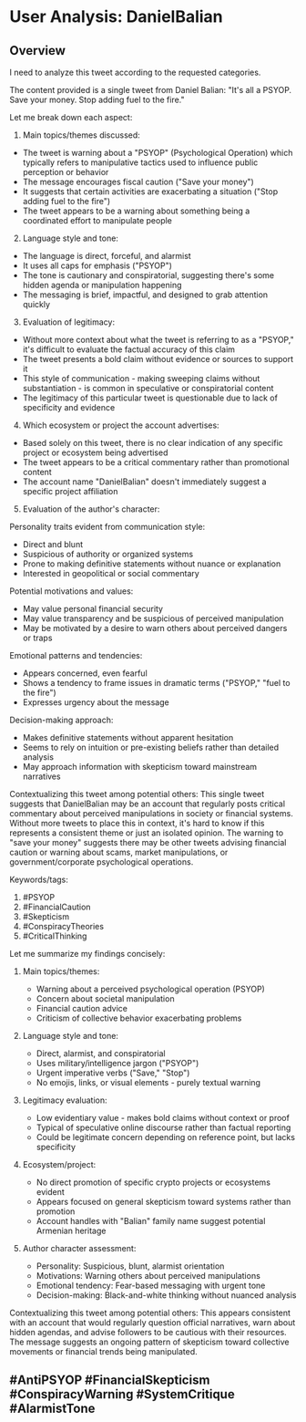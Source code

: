 # User Analysis: DanielBalian

## Overview

<think>
I need to analyze this tweet according to the requested categories.

The content provided is a single tweet from Daniel Balian:
"It's all a PSYOP. Save your money. Stop adding fuel to the fire."

Let me break down each aspect:

1. Main topics/themes discussed:
- The tweet is warning about a "PSYOP" (Psychological Operation) which typically refers to manipulative tactics used to influence public perception or behavior
- The message encourages fiscal caution ("Save your money")
- It suggests that certain activities are exacerbating a situation ("Stop adding fuel to the fire")
- The tweet appears to be a warning about something being a coordinated effort to manipulate people

2. Language style and tone:
- The language is direct, forceful, and alarmist
- It uses all caps for emphasis ("PSYOP")
- The tone is cautionary and conspiratorial, suggesting there's some hidden agenda or manipulation happening
- The messaging is brief, impactful, and designed to grab attention quickly

3. Evaluation of legitimacy:
- Without more context about what the tweet is referring to as a "PSYOP," it's difficult to evaluate the factual accuracy of this claim
- The tweet presents a bold claim without evidence or sources to support it
- This style of communication - making sweeping claims without substantiation - is common in speculative or conspiratorial content
- The legitimacy of this particular tweet is questionable due to lack of specificity and evidence

4. Which ecosystem or project the account advertises:
- Based solely on this tweet, there is no clear indication of any specific project or ecosystem being advertised
- The tweet appears to be a critical commentary rather than promotional content
- The account name "DanielBalian" doesn't immediately suggest a specific project affiliation

5. Evaluation of the author's character:

Personality traits evident from communication style:
- Direct and blunt
- Suspicious of authority or organized systems
- Prone to making definitive statements without nuance or explanation
- Interested in geopolitical or social commentary

Potential motivations and values:
- May value personal financial security
- May value transparency and be suspicious of perceived manipulation
- May be motivated by a desire to warn others about perceived dangers or traps

Emotional patterns and tendencies:
- Appears concerned, even fearful
- Shows a tendency to frame issues in dramatic terms ("PSYOP," "fuel to the fire")
- Expresses urgency about the message

Decision-making approach:
- Makes definitive statements without apparent hesitation
- Seems to rely on intuition or pre-existing beliefs rather than detailed analysis
- May approach information with skepticism toward mainstream narratives

Contextualizing this tweet among potential others:
This single tweet suggests that DanielBalian may be an account that regularly posts critical commentary about perceived manipulations in society or financial systems. Without more tweets to place this in context, it's hard to know if this represents a consistent theme or just an isolated opinion. The warning to "save your money" suggests there may be other tweets advising financial caution or warning about scams, market manipulations, or government/corporate psychological operations.

Keywords/tags:
1. #PSYOP
2. #FinancialCaution
3. #Skepticism
4. #ConspiracyTheories
5. #CriticalThinking

Let me summarize my findings concisely:
</think>

1. Main topics/themes:
   - Warning about a perceived psychological operation (PSYOP)
   - Concern about societal manipulation
   - Financial caution advice
   - Criticism of collective behavior exacerbating problems

2. Language style and tone:
   - Direct, alarmist, and conspiratorial
   - Uses military/intelligence jargon ("PSYOP")
   - Urgent imperative verbs ("Save," "Stop")
   - No emojis, links, or visual elements - purely textual warning

3. Legitimacy evaluation:
   - Low evidentiary value - makes bold claims without context or proof
   - Typical of speculative online discourse rather than factual reporting
   - Could be legitimate concern depending on reference point, but lacks specificity

4. Ecosystem/project:
   - No direct promotion of specific crypto projects or ecosystems evident
   - Appears focused on general skepticism toward systems rather than promotion
   - Account handles with "Balian" family name suggest potential Armenian heritage

5. Author character assessment:
   - Personality: Suspicious, blunt, alarmist orientation
   - Motivations: Warning others about perceived manipulations
   - Emotional tendency: Fear-based messaging with urgent tone
   - Decision-making: Black-and-white thinking without nuanced analysis

Contextualizing this tweet among potential others: This appears consistent with an account that would regularly question official narratives, warn about hidden agendas, and advise followers to be cautious with their resources. The message suggests an ongoing pattern of skepticism toward collective movements or financial trends being manipulated.

#AntiPSYOP #FinancialSkepticism #ConspiracyWarning #SystemCritique #AlarmistTone
---
